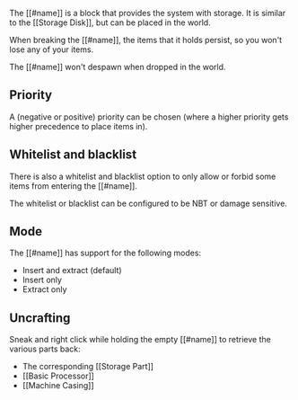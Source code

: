 The [[#name]] is a block that provides the system with storage. It is similar to the [[Storage Disk]], but can be placed in the world.

When breaking the [[#name]], the items that it holds persist, so you won't lose any of your items.

The [[#name]] won't despawn when dropped in the world.

## Priority
A (negative or positive) priority can be chosen (where a higher priority gets higher precedence to place items in).

## Whitelist and blacklist
There is also a whitelist and blacklist option to only allow or forbid some items from entering the [[#name]].

The whitelist or blacklist can be configured to be NBT or damage sensitive.

## Mode
The [[#name]] has support for the following modes:

- Insert and extract (default)
- Insert only
- Extract only

## Uncrafting
Sneak and right click while holding the empty [[#name]] to retrieve the various parts back:

- The corresponding [[Storage Part]]
- [[Basic Processor]]
- [[Machine Casing]]  
